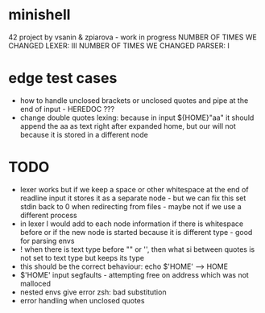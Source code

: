 # minishell

42 project by vsanin & zpiarova - work in progress
NUMBER OF TIMES WE CHANGED LEXER: III
NUMBER OF TIMES WE CHANGED PARSER: I

# edge test cases
- how to handle unclosed brackets or unclosed quotes and pipe at the end of input - HEREDOC ???
- change double quotes lexing: because in input ${HOME}"aa" it should append the aa as text right after expanded home, but our will not because it is stored in a different node

# TODO
- lexer works but if we keep a space or other whitespace at the end of readline input it stores it as a separate node - but we can fix this
set stdin back to 0 when redirecting from files - maybe not if we use a different process
- in lexer I would add to each node information if there is whitespace before or if the new node is started because it is different type - good for parsing envs
- ! when there is text type before "" or '', then what si between quotes is not set to text type but keeps its type
- this should be the correct behaviour: echo $'HOME' --> HOME
- $'HOME' input segfaults - attempting free on address which was not malloced
- nested envs give error zsh: bad substitution
- error handling when unclosed quotes
